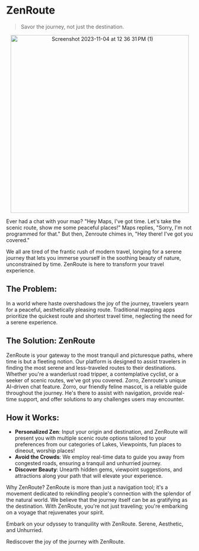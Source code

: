 # ZenRoute
> Savor the journey, not just the destination.

 <p align="center">
  <img width="481" alt="Screenshot 2023-11-04 at 12 36 31 PM (1)" src="https://github.com/zen-route/ZenRoute/assets/76112446/86769a80-5d91-4c8a-afa6-d3fdd2d1be24">
</p>

Ever had a chat with your map? "Hey Maps, I've got time. Let's take the scenic route, show me some peaceful places!" Maps replies, "Sorry, I'm not programmed for that." But then, Zenroute chimes in, "Hey there! I've got you covered."

We all are tired of the frantic rush of modern travel, longing for a serene journey that lets you immerse yourself in the soothing beauty of nature, unconstrained by time. ZenRoute is here to transform your travel experience.


## The Problem:
In a world where haste overshadows the joy of the journey, travelers yearn for a peaceful, aesthetically pleasing route. Traditional mapping apps prioritize the quickest route and shortest travel time, neglecting the need for a serene experience.

## The Solution: ZenRoute
ZenRoute is your gateway to the most tranquil and picturesque paths, where time is but a fleeting notion. Our platform is designed to assist travelers in finding the most serene and less-traveled routes to their destinations. Whether you're a wanderlust road tripper, a contemplative cyclist, or a seeker of scenic routes, we've got you covered. Zorro, Zenroute's unique AI-driven chat feature. Zorro, our friendly feline mascot, is a reliable guide throughout the journey. He's there to assist with navigation, provide real-time support, and offer solutions to any challenges users may encounter.

## How it Works:
- **Personalized Zen**: Input your origin and destination, and ZenRoute will present you with multiple scenic route options tailored to your preferences from our categories of Lakes, Viewpoints, fun places to dineout, worship places!
- **Avoid the Crowds**: We employ real-time data to guide you away from congested roads, ensuring a tranquil and unhurried journey.
- **Discover Beauty**: Unearth hidden gems, viewpoint suggestions, and attractions along your path that will elevate your experience.

Why ZenRoute?
ZenRoute is more than just a navigation tool; it's a movement dedicated to rekindling people's connection with the splendor of the natural world. We believe that the journey itself can be as gratifying as the destination. With ZenRoute, you're not just traveling; you're embarking on a voyage that rejuvenates your spirit.

Embark on your odyssey to tranquility with ZenRoute. Serene, Aesthetic, and Unhurried.

Rediscover the joy of the journey with ZenRoute.
